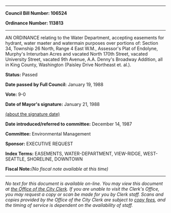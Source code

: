 

********

**Council Bill Number: 106524**
   
**Ordinance Number: 113813**
********

 AN ORDINANCE relating to the Water Department, accepting easements for hydrant, water maeter and watermain purposes over portions of: Section 34, Township 26 North, Range 4 East W.M., Assessor's Plat of Endolyne, Murphy's Interurban Acres and vacated North 170th Street, vacated University Street, vacated 9th Avenue, A.A. Denny's Broadway Addition, all in King County, Washington (Paisley Drive Northeast et. al.).

**Status:** Passed
   
**Date passed by Full Council:** January 19, 1988
   
**Vote:** 9-0
   
**Date of Mayor's signature:** January 21, 1988
   
[(about the signature date)](/~public/approvaldate.htm)
   
   
   
**Date introduced/referred to committee:** December 14, 1987
   
**Committee:** Environmental Management
   
**Sponsor:** EXECUTIVE REQUEST
   
   
**Index Terms:** EASEMENTS, WATER-DEPARTMENT, VIEW-RIDGE, WEST-SEATTLE, SHORELINE, DOWNTOWN

**Fiscal Note:**_(No fiscal note available at this time)_
********

_No text for this document is available on-line. You may view this document at [the Office of the City Clerk](http://www.seattle.gov/leg/clerk/contactUs.htm). If you are unable to visit the Clerk's Office, you may request a copy or scan be made for you by Clerk staff. Scans and copies provided by the Office of the City Clerk are subject to [copy fees](http://clerk.seattle.gov/~public/clerkfees.htm), and the timing of service is dependent on the availability of staff._

